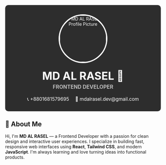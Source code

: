 <div align="center" style="background-color: #2D2D2D; padding: 30px; border-radius: 10px; color: white;">
  <img src="https://placehold.co/200x200/cccccc/000000?text=Profile" alt="MD AL RASEL Profile Picture" style="border-radius: 50%; width: 150px; height: 150px; object-fit: cover; border: 4px solid white; margin-bottom: 20px;">
  <h1 style="margin: 0; font-size: 2.5em;">MD AL RASEL 👋</h1>
  <h2 style="margin: 5px 0 20px 0; font-size: 1.2em; color: #BBBBBB;">FRONTEND DEVELOPER</h2>
  <div style="display: flex; justify-content: center; gap: 20px; font-size: 1.1em;">
    <p style="margin: 0;">📞 +8801681579695</p>
    <p style="margin: 0;">📧 mdalrasel.dev@gmail.com</p>
  </div>
</div>

## 👋 About Me

Hi, I'm **MD AL RASEL** — a Frontend Developer with a passion for clean design and interactive user experiences. I specialize in building fast, responsive web interfaces using **React**, **Tailwind CSS**, and modern **JavaScript**. I'm always learning and love turning ideas into functional products.
